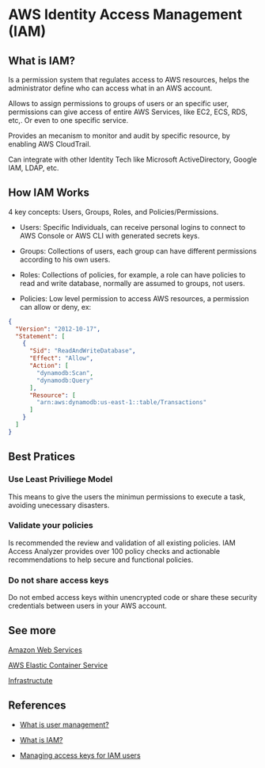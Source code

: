 # AWS Identity Access Management (IAM)

## What is IAM?

Is a permission system that regulates access to AWS resources, helps the administrator define who can access what in an AWS account.

Allows to assign permissions to groups of users or an specific user, permissions can give access of entire AWS Services, like EC2, ECS, RDS, etc,. Or even to one specific service.

Provides an mecanism to monitor and audit by specific resource, by enabling AWS CloudTrail.

Can integrate with other Identity Tech like Microsoft ActiveDirectory, Google IAM, LDAP, etc.

## How IAM Works

4 key concepts: Users, Groups, Roles, and Policies/Permissions.

- Users: Specific Individuals, can receive personal logins to connect to AWS Console or AWS CLI with generated secrets keys.

- Groups: Collections of users, each group can have different permissions according to his own users.

- Roles: Collections of policies, for example, a role can have policies to read and write database, normally are assumed to groups, not users.

- Policies: Low level permission to access AWS resources, a permission can allow or deny, ex:

```json
{
  "Version": "2012-10-17",
  "Statement": [
    {
      "Sid": "ReadAndWriteDatabase",
      "Effect": "Allow",
      "Action": [
        "dynamodb:Scan",
        "dynamodb:Query"
      ],
      "Resource": [
        "arn:aws:dynamodb:us-east-1::table/Transactions"
      ]
    }
  ]
}
```

## Best Pratices

### Use Least Priviliege Model

This means to give the users the minimun permissions to execute a task, avoiding unecessary disasters.

### Validate your policies

Is recommended the review and validation of all existing policies. IAM Access Analyzer provides over 100 policy checks and actionable recommendations to help secure and functional policies.

### Do not share access keys

Do not embed access keys within unencrypted code or share these security credentials between users in your AWS account.

## See more

[Amazon Web Services](./aws.md)

[AWS Elastic Container Service](./ecs.md)

[Infrastructute](./readme.md)

## References

- [What is user management?](https://jumpcloud.com/blog/what-is-user-management)

- [What is IAM?](https://docs.aws.amazon.com/IAM/latest/UserGuide/introduction.html)

- [Managing access keys for IAM users](https://docs.aws.amazon.com/IAM/latest/UserGuide/id_credentials_access-keys.html)

